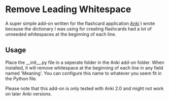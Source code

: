 # Remove Leading Whitespace
A super simple add-on written for the flashcard application [Anki](https://apps.ankiweb.net/) I wrote because the dictionary I was using for creating flashcards had a lot of unneeded whitespaces at the beginning of each line.
## Usage
Place the \_\_init\_\_.py file in a seperate folder in the Anki add-on folder. When installed, it will remove whitespace at the beginning of each line in any field named 'Meaning'. You can configure this name to whatever you seem fit in the Python file.

Please note that this add-on is only tested with Anki 2.0 and might not work on later Anki versions.

